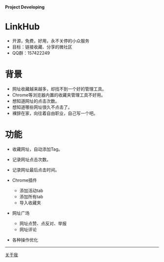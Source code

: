 **Project Developing**

# LinkHub
- 开源，免费，好用，永不关停的小众服务
- 目标：链接收藏、分享的微社区
- QQ群：157422249

# 背景
- 网址收藏越来越多，却找不到一个好的管理工具。
- Chrome等浏览器内置的收藏夹管理工具不好用。
- 想知道网址的点击次数。
- 想知道哪些网址很久不点击了。
- 裸辞在家，向往着自由职业，自己写一个吧。

# 功能
- 收藏网址，自动添加Tag。
- 记录网址点击次数。
- 记录网址最后点击时间。
- Chrome插件
    + 添加活动tab
    + 添加所有tab
    + 导入收藏夹

- 网址广场
    + 网址点赞、点反对、举报
    + 网址评论
- 各种操作优化

---
[关于我](http://inkmind.xyz)

